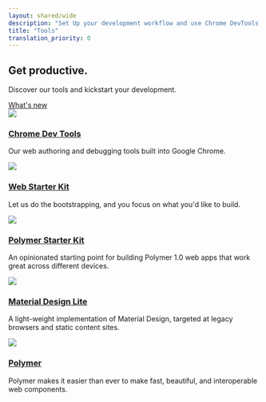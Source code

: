 ```yaml
---
layout: shared/wide
description: "Set Up your development workflow and use Chrome DevTools to iterate, debug and profile your site."
title: "Tools"
translation_priority: 0
---
```


<div class="wf-subheading">
  <div class="page-content mdl-grid">
    <div class="mdl-cell mdl-cell--6-col">
      <h2>Get productive.</h2>
    </div>
    <div class="mdl-cell mdl-cell--6-col">
      <p>Discover our tools and kickstart your development.</p>
      <a class="mdl-button mdl-js-button mdl-button--raised mdl-button--accent" href="/web/updates/DevTools/">What's new</a>
    </div>
  </div>
</div>

<div class="page-content">

  <div class="mdl-grid">
    <div class="mdl-cell mdl-cell--6-col">
      <a href="{{site.WFBaseUrl}}/tools/chrome-devtools/"><img src="{{site.WFBaseUrl}}/tools/imgs/chrome-devtools.jpg"></a>
      <h3 class="mdl-typography--title"><a href="/web/tools/chrome-devtools">Chrome Dev Tools</a></h3>
      <p>Our web authoring and debugging tools built into Google Chrome.</p>
    </div>
    <div class="mdl-cell mdl-cell--6-col">
      <a href="{{site.WFBaseUrl}}/tools/starter-kit/"><img src="{{site.WFBaseUrl}}/tools/starter-kit/images/thumb.jpg"></a>
      <h3 class="mdl-typography--title"><a href="/web/tools/starter-kit/">Web Starter Kit</a></h3>
      <p>Let us do the bootstrapping, and you focus on what you'd like to build.</p>
    </div>
    <div class="mdl-cell mdl-cell--6-col">
      <a href="{{site.WFBaseUrl}}/tools/polymer-starter-kit/"><img src="{{site.WFBaseUrl}}/tools/polymer-starter-kit/thumb.jpg"></a>
      <h3 class="mdl-typography--title"><a href="/web/tools/polymer-starter-kit/">Polymer Starter Kit</a></h3>
      <p>An opinionated starting point for building Polymer 1.0 web apps that work great across different devices.</p>
    </div>
    <div class="mdl-cell mdl-cell--6-col">
      <a href="http://www.getmdl.io/"><img src="{{site.WFBaseUrl}}/tools/imgs/mdl-thumb.png"></a>
      <h3 class="mdl-typography--title"><a href="http://www.getmdl.io/">Material Design Lite</a></h3>
      <p>A light-weight implementation of Material Design, targeted at legacy browsers and static content sites.</p>
    </div>
    <div class="mdl-cell mdl-cell--6-col">
      <a href="https://www.polymer-project.org"><img src="{{site.WFBaseUrl}}/tools/polymer-starter-kit/thumb_polymer.jpg"></a>
      <h3 class="mdl-typography--title"><a href="https://www.polymer-project.org">Polymer</a></h3>
      <p>Polymer makes it easier than ever to make fast, beautiful, and interoperable web components.</p>
    </div>
  </div>

</div>
